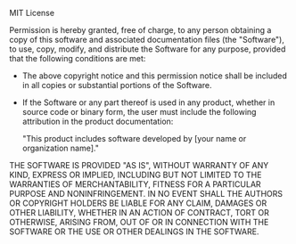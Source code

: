 MIT License

Permission is hereby granted, free of charge, to any person obtaining a copy of this software and associated documentation files (the "Software"), to use, copy, modify, and distribute the Software for any purpose, provided that the following conditions are met:

- The above copyright notice and this permission notice shall be included in all copies or substantial portions of the Software.
- If the Software or any part thereof is used in any product, whether in source code or binary form, the user must include the following attribution in the product documentation:

  "This product includes software developed by [your name or organization name]."

THE SOFTWARE IS PROVIDED "AS IS", WITHOUT WARRANTY OF ANY KIND, EXPRESS OR IMPLIED, INCLUDING BUT NOT LIMITED TO THE WARRANTIES OF MERCHANTABILITY, FITNESS FOR A PARTICULAR PURPOSE AND NONINFRINGEMENT. IN NO EVENT SHALL THE AUTHORS OR COPYRIGHT HOLDERS BE LIABLE FOR ANY CLAIM, DAMAGES OR OTHER LIABILITY, WHETHER IN AN ACTION OF CONTRACT, TORT OR OTHERWISE, ARISING FROM, OUT OF OR IN CONNECTION WITH THE SOFTWARE OR THE USE OR OTHER DEALINGS IN THE SOFTWARE.
